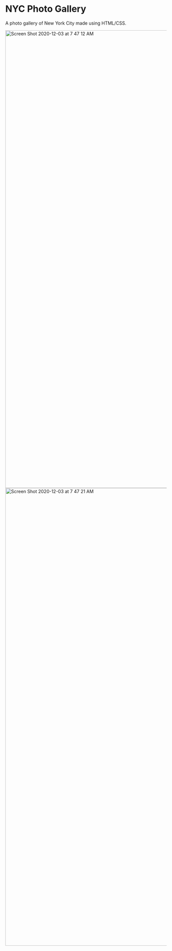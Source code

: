 # NYC Photo Gallery
A photo gallery of New York City made using HTML/CSS.

<img width="1430" alt="Screen Shot 2020-12-03 at 7 47 12 AM" src="https://user-images.githubusercontent.com/41010363/101025908-d6eb0080-353b-11eb-8b14-0bd95a75e79b.png">
<img width="1430" alt="Screen Shot 2020-12-03 at 7 47 21 AM" src="https://user-images.githubusercontent.com/41010363/101025916-d8b4c400-353b-11eb-8668-ea2d777a089a.png">
